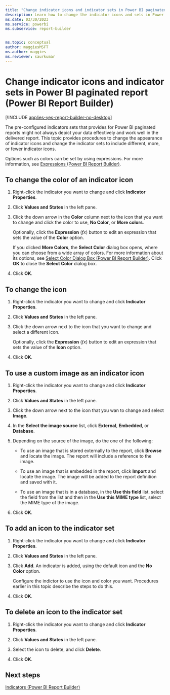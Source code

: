 ```yaml
---
title: "Change indicator icons and indicator sets in Power BI paginated report | Microsoft Docs"
description: Learn how to change the indicator icons and sets in Power BI paginated report to include different, more, or fewer indicator icons enabling you to depict data better in Power BI Report Builder.  
ms.date: 03/30/2023
ms.service: powerbi
ms.subservice: report-builder


ms.topic: conceptual
author: maggiesMSFT
ms.author: maggies
ms.reviewer: saurkumar
---
```

# Change indicator icons and indicator sets in Power BI paginated report (Power BI Report Builder)

[!INCLUDE [applies-yes-report-builder-no-desktop](../../../includes/applies-yes-report-builder-no-desktop.md)]

  The pre-configured indicators sets that provides for Power BI paginated reports might not always depict your data effectively and work well in the delivered report. This topic provides procedures to change the appearance of indicator icons and change the indicator sets to include different, more, or fewer indicator icons.  
  
 Options such as colors can be set by using expressions. For more information, see [Expressions &#40;Power BI Report Builder&#41;](/sql/reporting-services/report-design/expressions-report-builder-and-ssrs).  
  
## To change the color of an indicator icon  
  
1.  Right-click the indicator you want to change and click **Indicator Properties**.  
  
2.  Click **Values and States** in the left pane.  
  
3.  Click the down arrow in the **Color** column next to the icon that you want to change and click the color to use, **No Color**, or **More colors**.  
  
     Optionally, click the **Expression** (*fx*) button to edit an expression that sets the value of the **Color** option.  
  
     If you clicked **More Colors**, the **Select Color** dialog box opens, where you can choose from a wide array of colors. For more information about its options, see [Select Color Dialog Box &#40;Power BI Report Builder&#41;](/../sql/formatting-lines-colors-and-images-report-builder-and-ssrs). Click **OK** to close the **Select Color** dialog box.  
  
4.  Click **OK**.  
  
## To change the icon  
  
1.  Right-click the indicator you want to change and click **Indicator Properties**.  
  
2.  Click **Values and States** in the left pane.  
  
3.  Click the down arrow next to the icon that you want to change and select a different icon.  
  
     Optionally, click the **Expression** (*fx*) button to edit an expression that sets the value of the **Icon** option.  
  
4.  Click **OK**.  
  
## To use a custom image as an indicator icon  
  
1.  Right-click the indicator you want to change and click **Indicator Properties**.  
  
2.  Click **Values and States** in the left pane.  
  
3.  Click the down arrow next to the icon that you wan to change and select **Image**.  
  
4.  In the **Select the image source** list, click **External**, **Embedded**, or **Database**.  
  
5.  Depending on the source of the image, do the one of the following:  
  
    -   To use an image that is stored externally to the report, click **Browse** and locate the image. The report will include a reference to the image.  
  
    -   To use an image that is embedded in the report, click **Import** and locate the image. The image will be added to the report definition and saved with it.  
  
    -   To use an image that is in a database, in the **Use this field** list. select the field from the list and then in the **Use this MIME type** list, select the MIME type of the image.  
  
6.  Click **OK**.  
  
## To add an icon to the indicator set  
  
1.  Right-click the indicator you want to change and click **Indicator Properties**.  
  
2.  Click **Values and States** in the left pane.  
  
3.  Click **Add**. An indicator is added, using the default icon and the **No Color** option.  
  
     Configure the indictor to use the icon and color you want. Procedures earlier in this topic describe the steps to do this.  
  
4.  Click **OK**.  
  
## To delete an icon to the indicator set  
  
1.  Right-click the indicator you want to change and click **Indicator Properties**.  
  
2.  Click **Values and States** in the left pane.  
  
3.  Select the icon to delete, and click **Delete**.  
  
4.  Click **OK**.  
  
## Next steps  
 [Indicators &#40;Power BI Report Builder&#41;](/sql/reporting-services/report-design/indicators-report-builder-and-ssrs)  
  
